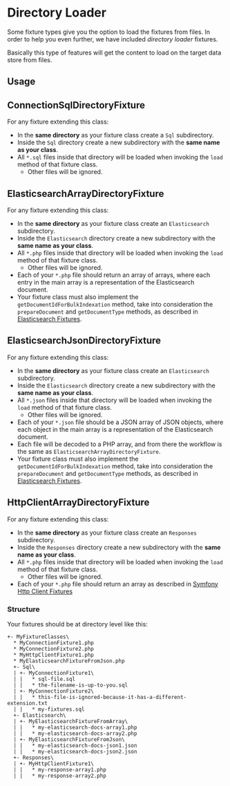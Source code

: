 # Directory Loader

Some fixture types give you the option to load the fixtures from files. In order to help you even further, we have included *directory loader* fixtures.

Basically this type of features will get the content to load on the target data store from files.

## Usage

## ConnectionSqlDirectoryFixture

For any fixture extending this class:

- In the **same directory** as your fixture class create a `Sql` subdirectory.
- Inside the `Sql` directory create a new subdirectory with the **same name as your class**.
- All `*.sql` files inside that directory will be loaded when invoking the `load` method of that fixture class.
  - Other files will be ignored.

## ElasticsearchArrayDirectoryFixture

For any fixture extending this class:

- In the **same directory** as your fixture class create an `Elasticsearch` subdirectory.
- Inside the `Elasticsearch` directory create a new subdirectory with the **same name as your class**.
- All `*.php` files inside that directory will be loaded when invoking the `load` method of that fixture class.
  - Other files will be ignored.
- Each of your `*.php` file should return an array of arrays, where each entry in the main array is a representation of the Elasticsearch document.
- Your fixture class must also implement the `getDocumentIdForBulkIndexation` method, take into consideration the `prepareDocument` and `getDocumentType` methods, as described in [Elasticsearch Fixtures](elasticsearch.md).

## ElasticsearchJsonDirectoryFixture

For any fixture extending this class:

- In the **same directory** as your fixture class create an `Elasticsearch` subdirectory.
- Inside the `Elasticsearch` directory create a new subdirectory with the **same name as your class**.
- All `*.json` files inside that directory will be loaded when invoking the `load` method of that fixture class.
    - Other files will be ignored.
- Each of your `*.json` file should be a JSON array of JSON objects, where each object in the main array is a representation of the Elasticsearch document.
- Each file will be decoded to a PHP array, and from there the workflow is the same as `ElasticsearchArrayDirectoryFixture`.
- Your fixture class must also implement the `getDocumentIdForBulkIndexation` method, take into consideration the `prepareDocument` and `getDocumentType` methods, as described in [Elasticsearch Fixtures](elasticsearch.md).

## HttpClientArrayDirectoryFixture

For any fixture extending this class:

- In the **same directory** as your fixture class create an `Responses` subdirectory.
- Inside the `Responses` directory create a new subdirectory with the **same name as your class**.
- All `*.php` files inside that directory will be loaded when invoking the `load` method of that fixture class.
    - Other files will be ignored.
- Each of your `*.php` file should return an array as described in [Symfony Http Client Fixtures](symfony-http-client.md)  

### Structure

Your fixtures should be at directory level like this:

```
+- MyFixtureClasses\
  * MyConnectionFixture1.php
  * MyConnectionFixture2.php
  * MyHttpClientFixture1.php
  * MyElasticsearchFixtureFromJson.php
  +- Sql\
  | +- MyConnectionFixture1\
  | |   * sql-file.sql
  | |   * the-filename-is-up-to-you.sql
  | +- MyConnectionFixture2\
  | |   * this-file-is-ignored-because-it-has-a-different-extension.txt
  | |   * my-fixtures.sql
  +- Elasticsearch\
  | +- MyElasticsearchFixtureFromArray\
  | |   * my-elasticsearch-docs-array1.php
  | |   * my-elasticsearch-docs-array2.php
  | +- MyElasticsearchFixtureFromJson\
  | |   * my-elasticsearch-docs-json1.json
  | |   * my-elasticsearch-docs-json2.json
  +- Responses\
  | +- MyHttpClientFixture1\
  | |   * my-response-array1.php
  | |   * my-response-array2.php
```
